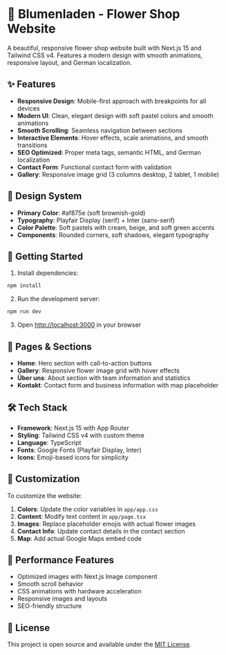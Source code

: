 # 🌸 Blumenladen - Flower Shop Website

A beautiful, responsive flower shop website built with Next.js 15 and Tailwind CSS v4. Features a modern design with smooth animations, responsive layout, and German localization.

## ✨ Features

- **Responsive Design**: Mobile-first approach with breakpoints for all devices
- **Modern UI**: Clean, elegant design with soft pastel colors and smooth animations
- **Smooth Scrolling**: Seamless navigation between sections
- **Interactive Elements**: Hover effects, scale animations, and smooth transitions
- **SEO Optimized**: Proper meta tags, semantic HTML, and German localization
- **Contact Form**: Functional contact form with validation
- **Gallery**: Responsive image grid (3 columns desktop, 2 tablet, 1 mobile)

## 🎨 Design System

- **Primary Color**: #af875e (soft brownish-gold)
- **Typography**: Playfair Display (serif) + Inter (sans-serif)
- **Color Palette**: Soft pastels with cream, beige, and soft green accents
- **Components**: Rounded corners, soft shadows, elegant typography

## 🚀 Getting Started

1. Install dependencies:

```bash
npm install
```

2. Run the development server:

```bash
npm run dev
```

3. Open [http://localhost:3000](http://localhost:3000) in your browser

## 📱 Pages & Sections

- **Home**: Hero section with call-to-action buttons
- **Gallery**: Responsive flower image grid with hover effects
- **Über uns**: About section with team information and statistics
- **Kontakt**: Contact form and business information with map placeholder

## 🛠️ Tech Stack

- **Framework**: Next.js 15 with App Router
- **Styling**: Tailwind CSS v4 with custom theme
- **Language**: TypeScript
- **Fonts**: Google Fonts (Playfair Display, Inter)
- **Icons**: Emoji-based icons for simplicity

## 📝 Customization

To customize the website:

1. **Colors**: Update the color variables in `app/app.css`
2. **Content**: Modify text content in `app/page.tsx`
3. **Images**: Replace placeholder emojis with actual flower images
4. **Contact Info**: Update contact details in the contact section
5. **Map**: Add actual Google Maps embed code

## 🎯 Performance Features

- Optimized images with Next.js Image component
- Smooth scroll behavior
- CSS animations with hardware acceleration
- Responsive images and layouts
- SEO-friendly structure

## 📄 License

This project is open source and available under the [MIT License](LICENSE).
